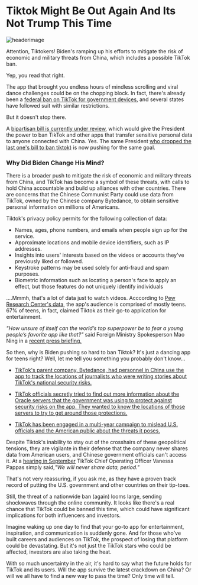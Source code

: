# Tiktok Might Be Out Again And Its Not Trump This Time

![headerimage](https://i.imgur.com/CeXr6DM.png)

Attention, Tiktokers! 
Biden's ramping up his efforts to mitigate the risk of economic and military threats from China, which includes a possible TikTok ban. 

Yep, you read that right. 

The app that brought you endless hours of mindless scrolling and viral dance challenges could be on the chopping block. In fact, there's already been a [federal ban on TikTok for government devices](https://www.congress.gov/bill/117th-congress/senate-bill/1143/actions), and several states have followed suit with similar restrictions. 

But it doesn't stop there. 

A [bipartisan bill is currently under review](https://thehill.com/policy/technology/3876321-tiktok-ban-makes-progress-toward-president/), which would give the President the power to ban TikTok and other apps that transfer sensitive personal data to anyone connected with China. Yes. The same President [who dropped the last one's bill to ban tiktok)](https://www.bbc.com/news/technology-57413227) is now pushing for the same goal.

### Why Did Biden Change His Mind?

There is a broader push to mitigate the risk of economic and military threats from China, and TikTok has become a symbol of these threats, with calls to hold China accountable and build up alliances with other countries. There are concerns that the Chinese Communist Party could use data from TikTok, owned by the Chinese company Bytedance, to obtain sensitive personal information on millions of Americans. 

Tiktok's privacy policy permits for the following collection of data: 
* Names, ages, phone numbers, and emails when people sign up for the service.
* Approximate locations and mobile device identifiers, such as IP addresses.
* Insights into users' interests based on the videos or accounts they've previously liked or followed.
* Keystroke patterns may be used solely for anti-fraud and spam purposes.
* Biometric information such as locating a person's face to apply an effect, but those features do not uniquely identify individuals

....Mmmh, that's a lot of data just to watch videos. Acccording to [Pew Research Center's data](https://www.pewresearch.org/internet/2022/08/10/teens-social-media-and-technology-2022/), the app's audience is comprised of mostly teens. 67% of teens, in fact, claimed Tiktok as their go-to application for entertainment.  

*"How unsure of itself can the world’s top superpower be to fear a young people’s favorite app like that?"* said Foreign Ministry Spokesperson Mao Ning in a [recent press briefing.](https://www.fmprc.gov.cn/mfa_eng/xwfw_665399/s2510_665401/202302/t20230228_11032907.html)

So then, why is Biden pushing so hard to ban Tiktok? It's just a dancing app for teens right? Well, let me tell you something you probably don't know...

* [TikTok's parent company, Bytedance, had personnel in China use the app to track the locations of journalists who were writing stories about TikTok's national security risks.](https://www.nytimes.com/2022/12/22/technology/byte-dance-tik-tok-internal-investigation.html)

* [TikTok officials secretly tried to find out more information about the Oracle servers that the government was using to protect against security risks on the app. They wanted to know the locations of those servers to try to get around those protections.](https://www.forbes.com/sites/emilybaker-white/2022/11/30/tiktok-chinese-state-media-divisive-politics/?sh=587bda3e4bf0)

* [TikTok has been engaged in a multi-year campaign to mislead U.S. officials and the American public about the threats it poses.](https://www.forbes.com/sites/emilybaker-white/2022/11/30/tiktok-chinese-state-media-divisive-politics/?sh=587bda3e4bf0)

Despite Tiktok's inability to stay out of the crosshairs of these geopolitical tensions, they are vigilante in their defense that the company never shares data from American users, and Chinese government officials can't access it. At a [hearing in September](https://apnews.com/article/technology-china-united-states-national-security-government-and-politics-ac5c29cafaa1fc6bee990ed7e1fe5afc) 
TikTok Chief Operating Officer Vanessa Pappas simply said,*"We will never share data, period."*

That's not very reassuring, if you ask me, as they have a proven track record of putting the U.S. government and other countries on their tip-toes. 

Still, the threat of a nationwide ban (again) looms large, sending shockwaves through the online community. It looks like there's a real chance that TikTok could be banned this time, which could have significant implications for both influencers and investors. 

Imagine waking up one day to find that your go-to app for entertainment, inspiration, and communication is suddenly gone. And for those who've built careers and audiences on TikTok, the prospect of losing that platform could be devastating. But it's not just the TikTok stars who could be affected, investors are also taking the heat. 

With so much uncertainty in the air, it's hard to say what the future holds for TikTok and its users. Will the app survive the latest crackdown on China? Or will we all have to find a new way to pass the time? Only time will tell.





